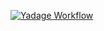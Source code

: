 [![Yadage Workflow](https://img.shields.io/badge/run_yadage-fullchain_pileup-4187AD.svg)](https://recast-contro.cern.ch/sandbox?toplevel=from-github%2Fatlasexamples%2Fpileupfull&workflow=workflow.yml&pars=%7B%22trfconfigs%22%3A+%7B%22reco%22%3A+%7B%22amitag%22%3A+%22r7772%22%2C+%22rel%22%3A+%22AtlasProd1%2C20.7.5.1.1%22%7D%2C+%22sim%22%3A+%7B%22amitag%22%3A+%22s2586%22%2C+%22rel%22%3A+%22AtlasProduction%2C19.2.3.5%22%7D%7D%7D&outputs=test)
